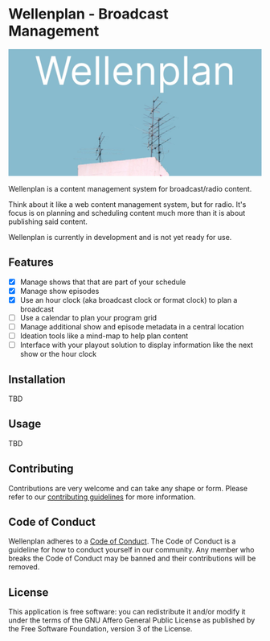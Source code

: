 # Wellenplan - Broadcast Management

[![Wellenplan banner](https://github.com/wellenplan/.github/raw/main/assets/banner.jpg)](https://github.com/wellenplan/wellenplan)

Wellenplan is a content management system for broadcast/radio content.

Think about it like a web content management system, but for radio.
It's focus is on planning and scheduling content much more than it
is about publishing said content.

Wellenplan is currently in development and is not yet ready for use.

## Features

* [x] Manage shows that that are part of your schedule
* [x] Manage show episodes
* [x] Use an hour clock (aka broadcast clock or format clock) to plan a broadcast
* [ ] Use a calendar to plan your program grid
* [ ] Manage additional show and episode metadata in a central location
* [ ] Ideation tools like a mind-map to help plan content
* [ ] Interface with your playout solution to display information like the next show or the hour clock

## Installation

TBD

## Usage

TBD

## Contributing

Contributions are very welcome and can take any shape or form. Please
refer to our [contributing guidelines](https://github.com/wellenplan/.github/blob/main/CONTRIBUTING.md)
for more information.

## Code of Conduct

Wellenplan adheres to a [Code of Conduct](https://github.com/wellenplan/.github/blob/main/CODE_OF_CONDUCT.md).
The Code of Conduct is a guideline for how to conduct yourself in our
community. Any member who breaks the Code of Conduct may be banned and
their contributions will be removed.

## License

This application is free software: you can redistribute it and/or modify
it under the terms of the GNU Affero General Public License as published
by the Free Software Foundation, version 3 of the License.
